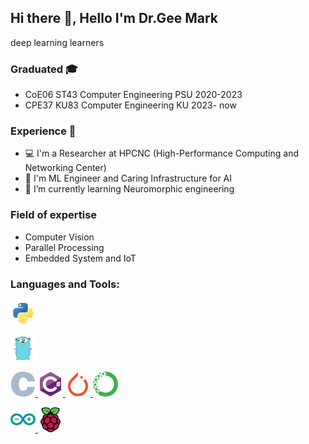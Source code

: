 ## Hi there 👋, Hello I'm Dr.Gee Mark
deep learning learners

### Graduated 🎓
- CoE06 ST43 Computer Engineering PSU 2020-2023
- CPE37 KU83 Computer Engineering KU  2023- now
### Experience 🔅
- 💻 I'm a Researcher at HPCNC (High-Performance Computing and Networking Center) 
- 📘 I'm ML Engineer and Caring Infrastructure for AI
- 🌱 I’m currently learning Neuromorphic engineering

### Field of expertise
- Computer Vision
- Parallel Processing
- Embedded System and IoT
  
<p align="left"></p>
<h3 align="left">Languages and Tools:</h3>
<p align="left"> 
<a href="https://www.python.org" target="_blank" rel="noreferrer"> <img src="https://raw.githubusercontent.com/devicons/devicon/master/icons/python/python-original.svg" alt="python" width="40" height="40"/> </a>
<p align="left"> <a href="https://golang.org" target="_blank" rel="noreferrer"> <img src="https://raw.githubusercontent.com/devicons/devicon/master/icons/go/go-original.svg" alt="go" width="40" height="40"/> </a> </p>
<a href="https://www.cprogramming.com/" target="_blank" rel="noreferrer"> <img src="https://raw.githubusercontent.com/devicons/devicon/master/icons/c/c-original.svg" alt="c" width="40" height="40"/> </a> <a href="https://www.w3schools.com/cs/" target="_blank" rel="noreferrer"> <img src="https://raw.githubusercontent.com/devicons/devicon/master/icons/csharp/csharp-original.svg" alt="csharp" width="40" height="40"/> </a>
<a href="https://pytorch.org/" target="_blank" rel="noreferrer"> <img src="https://raw.githubusercontent.com/devicons/devicon/master/icons/pytorch/pytorch-original.svg" alt="pytorch" width="40" height="40"/> </a>
<a href="https://anaconda.org/" target="_blank" rel="noreferrer"> <img src="https://raw.githubusercontent.com/devicons/devicon/master/icons/anaconda/anaconda-original.svg" alt="conda" width="40" height="40"/> </a>

<a href="https://www.arduino.cc/" target="_blank" rel="noreferrer"> <img src="https://raw.githubusercontent.com/devicons/devicon/master/icons/arduino/arduino-original.svg" alt="arduino" width="40" height="40"/> </a><a href="" target="_blank" rel="noreferrer"> <img src="https://raw.githubusercontent.com/devicons/devicon/master/icons/raspberrypi/raspberrypi-original.svg" alt="rasberrypi" width="40" height="40"/> </a>



####
</p>

